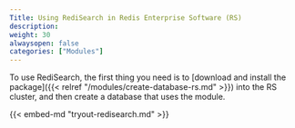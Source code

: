 ```yaml
---
Title: Using RediSearch in Redis Enterprise Software (RS)
description:
weight: 30
alwaysopen: false
categories: ["Modules"]
---
```

To use RediSearch, the first thing you need is to [download and install the package]({{< relref "/modules/create-database-rs.md" >}})
into the RS cluster, and then create a database that uses the module.

{{< embed-md "tryout-redisearch.md" >}}
